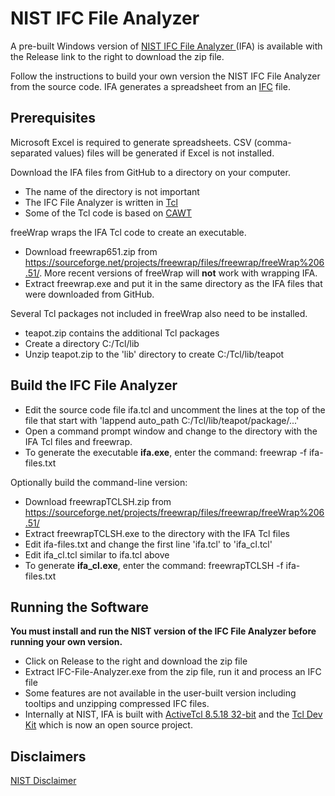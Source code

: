 # NIST IFC File Analyzer

A pre-built Windows version of [NIST IFC File Analyzer ](https://www.nist.gov/services-resources/software/ifc-file-analyzer) (IFA) is available with the Release link to the right to download the zip file. 

Follow the instructions to build your own version the NIST IFC File Analyzer from the source code.  IFA generates a spreadsheet from an [IFC](https://technical.buildingsmart.org/) file.

## Prerequisites

Microsoft Excel is required to generate spreadsheets.  CSV (comma-separated values) files will be generated if Excel is not installed.  

Download the IFA files from GitHub to a directory on your computer.

- The name of the directory is not important
- The IFC File Analyzer is written in [Tcl](https://www.tcl.tk/)
- Some of the Tcl code is based on [CAWT](http://www.cawt.tcl3d.org/)

freeWrap wraps the IFA Tcl code to create an executable.

- Download freewrap651.zip from <https://sourceforge.net/projects/freewrap/files/freewrap/freeWrap%206.51/>.  More recent versions of freeWrap will **not** work with wrapping IFA.
- Extract freewrap.exe and put it in the same directory as the IFA files that were downloaded from GitHub.

Several Tcl packages not included in freeWrap also need to be installed.

- teapot.zip contains the additional Tcl packages
- Create a directory C:/Tcl/lib
- Unzip teapot.zip to the 'lib' directory to create C:/Tcl/lib/teapot

## Build the IFC File Analyzer

- Edit the source code file ifa.tcl and uncomment the lines at the top of the file that start with 'lappend auto_path C:/Tcl/lib/teapot/package/...'
- Open a command prompt window and change to the directory with the IFA Tcl files and freewrap.
- To generate the executable **ifa.exe**, enter the command: freewrap -f ifa-files.txt

Optionally build the command-line version:

- Download freewrapTCLSH.zip from <https://sourceforge.net/projects/freewrap/files/freewrap/freeWrap%206.51/>
- Extract freewrapTCLSH.exe to the directory with the IFA Tcl files
- Edit ifa-files.txt and change the first line 'ifa.tcl' to 'ifa_cl.tcl'
- Edit ifa_cl.tcl similar to ifa.tcl above
- To generate **ifa_cl.exe**, enter the command: freewrapTCLSH -f ifa-files.txt

## Running the Software

**You must install and run the NIST version of the IFC File Analyzer before running your own version.**
- Click on Release to the right and download the zip file
- Extract IFC-File-Analyzer.exe from the zip file, run it and process an IFC file
- Some features are not available in the user-built version including tooltips and unzipping compressed IFC files.
- Internally at NIST, IFA is built with [ActiveTcl 8.5.18 32-bit](https://www.activestate.com/products/tcl/) and the [Tcl Dev Kit](https://www.activestate.com/blog/tcl-dev-kit-now-open-source/) which is now an open source project.

## Disclaimers

[NIST Disclaimer](https://www.nist.gov/disclaimer)
